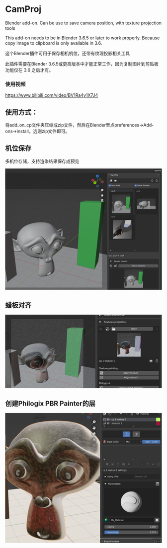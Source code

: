 # CamProj
Blender add-on. Can be use to save camera position, with texture projection tools

This add-on needs to be in Blender 3.6.5 or later to work properly. Because copy image to clipboard is only available in 3.6. 

这个Blender插件可用于保存相机机位，还带有纹理投影相关工具

此插件需要在Blender 3.6.5或更高版本中才能正常工作，因为复制图片到剪贴板功能仅在 3.6 之后才有。

### 使用视频
https://www.bilibili.com/video/BV1Ra4y1X7J4

## 使用方式：

将add_on_cp文件夹压缩成zip文件，然后在Blender里点preferences->Add-ons->install，选则zip文件即可。

## 机位保存

多机位存储，支持渲染结果保存成预览

![image-20231104024123848](https://raw.githubusercontent.com/PDE26jjk/misc/main/img/image-20231104024123848.png)

## 蜡板对齐

![image-20231104025051401](https://raw.githubusercontent.com/PDE26jjk/misc/main/img/image-20231104025051401.png)

## 创建Philogix PBR Painter的层

![image-20231104025731460](https://raw.githubusercontent.com/PDE26jjk/misc/main/img/image-20231104025731460.png)



